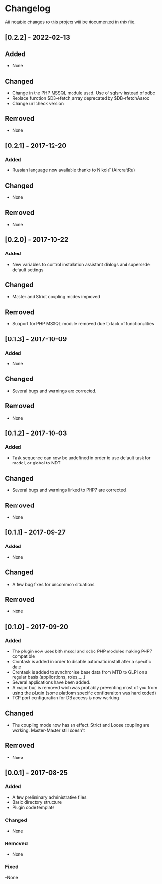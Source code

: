# Changelog
All notable changes to this project will be documented in this file.
## [0.2.2] - 2022-02-13
## Added
- None

## Changed
- Change in the PHP MSSQL module used. Use of sqlsrv instead of odbc
- Replace function $DB->fetch_array deprecated by $DB->fetchAssoc
- Change url check version

## Removed
- None


## [0.2.1] - 2017-12-20
### Added
 - Russian language now available thanks to Nikolaï (AircraftRu)

## Changed
 - None

## Removed
 - None


## [0.2.0] - 2017-10-22
### Added
 - New variables to control installation assistant dialogs and supersede default settings

## Changed
 - Master and Strict coupling modes improved

## Removed
 - Support for PHP MSSQL module removed due to lack of functionalities


## [0.1.3] - 2017-10-09
### Added
 - None

## Changed
 - Several bugs and warnings are corrected.

## Removed
 - None


## [0.1.2] - 2017-10-03
### Added
 - Task sequence can now be undefined in order to use default task for model, or global to MDT

## Changed
 - Several bugs and warnings linked to PHP7 are corrected.

## Removed
 - None


## [0.1.1] - 2017-09-27
### Added
 - None

## Changed
 - A few bug fixes for uncommon situations

## Removed
 - None


## [0.1.0] - 2017-09-20
### Added
 - The plugin now uses bith mssql and odbc PHP modules making PHP7 compatible 
 - Crontask is added in order to disable automatic install after a specific date
 - Crontask is added to synchronise base data from MTD to GLPI on a regular basis (applications, roles,....)
 - Several applications have been added.
 - A major bug is removed wich was probably preventing most of you from using the plugin (some platform specific configuraiton was hard coded)
 - TCP port configuration for DB access is now working

## Changed
 - The coupling mode now has an effect. Strict and Loose coupling are working. Master-Master still doesn't

## Removed
 - None


## [0.0.1] - 2017-08-25
### Added
 - A few preliminary administrative files
 - Basic directory structure
 - Plugin code template

### Changed
 - None

### Removed
 - None
### Fixed
 -None
